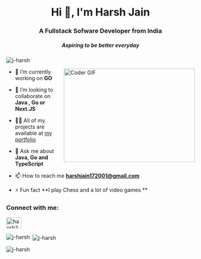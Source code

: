 
<h1 align="center">Hi 👋, I'm Harsh Jain</h1>
<h3 align="center">A Fullstack Sofware Developer from India</h3>
<h5 align="center">Aspiring to be better everyday</h5>

<p align="left"> <img src="https://komarev.com/ghpvc/?username=j-harsh&label=Profile%20views&color=0e75b6&style=flat" alt="j-harsh" /> </p>

<img align="right" alt="Coder GIF" height=250 width=350 src="https://cdn.dribbble.com/users/730703/screenshots/6581243/avento.gif" />

- 🔭 I’m currently working on **GO**

- 👯 I’m looking to collaborate on **Java , Go or Next.JS**

- 👨‍💻 All of my projects are available at [my portfolio](https://jharsh.me)
- 💬 Ask me about **Java, Go and TypeScript**

- 📫 How to reach me **harshjain172001@gmail.com**

- ⚡ Fun fact **I play Chess and a lot of video games **



<h3 align="left">Connect with me:</h3>
<p align="left">
<a href="https://linkedin.com/in/j-harsh" target="blank"><img align="center" src="https://raw.githubusercontent.com/rahuldkjain/github-profile-readme-generator/master/src/images/icons/Social/linked-in-alt.svg" alt="harsh2001" height="30" width="40" /></a>
</p>


<p><img align="left" src="https://github-readme-stats.vercel.app/api/top-langs?username=j-harsh&show_icons=true&theme=dark&locale=en&layout=compact" alt="j-harsh" /></p>

<p>&nbsp;<img align="center" src="https://github-readme-stats.vercel.app/api?username=j-harsh&show_icons=true&theme=dark&title_color=000000&bg_color=000000&hide_border=true&cache_seconds=1800&locale=en" alt="j-harsh" /></p>

<p><img align="center" src="https://github-readme-streak-stats.herokuapp.com/?user=j-harsh&theme=dark" alt="j-harsh" /></p>
